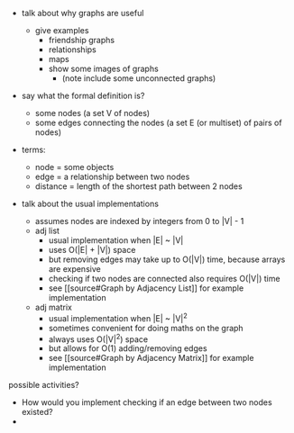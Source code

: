 - talk about why graphs are useful
	- give examples
		- friendship graphs
		- relationships
		- maps
		- show some images of graphs
			- (note include some unconnected graphs)
	
- say what the formal definition is?
	- some nodes (a set V of nodes)
	- some edges connecting the nodes (a set E (or multiset) of pairs of nodes)

- terms:
	- node = some objects
	- edge = a relationship between two nodes
	- distance = length of the shortest path between 2 nodes

- talk about the usual implementations
	- assumes nodes are indexed by integers from 0 to |V| - 1
	- adj list
		- usual implementation when |E| ~ |V|
		- uses O(|E| + |V|) space
		- but removing edges may take up to O(|V|) time, because arrays are expensive
		- checking if two nodes are connected also requires O(|V|) time
		- see [[source#Graph by Adjacency List]] for example implementation
	- adj matrix
		- usual implementation when |E| ~ |V|<sup>2</sup>
		- sometimes convenient for doing maths on the graph
		- always uses O(|V|<sup>2</sup>) space
		- but allows for O(1) adding/removing edges
		- see [[source#Graph by Adjacency Matrix]] for example implementation

possible activities?
- How would you implement checking if an edge between two nodes existed?
- 
